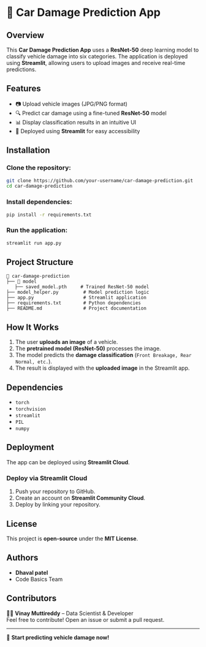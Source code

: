 
# 🚗 Car Damage Prediction App

## Overview
This **Car Damage Prediction App** uses a **ResNet-50** deep learning model to classify vehicle damage into six categories. The application is deployed using **Streamlit**, allowing users to upload images and receive real-time predictions.

## Features
- 📷 Upload vehicle images (JPG/PNG format)
- 🔍 Predict car damage using a fine-tuned **ResNet-50** model
- 📊 Display classification results in an intuitive UI
- 🚀 Deployed using **Streamlit** for easy accessibility

## Installation

### Clone the repository:
```sh
git clone https://github.com/your-username/car-damage-prediction.git
cd car-damage-prediction
```

### Install dependencies:
```sh
pip install -r requirements.txt
```

### Run the application:
```sh
streamlit run app.py
```

## Project Structure
```
📂 car-damage-prediction
├── 📂 model
   ├── saved_model.pth     # Trained ResNet-50 model
├── model_helper.py         # Model prediction logic
├── app.py                  # Streamlit application
├── requirements.txt        # Python dependencies
├── README.md               # Project documentation
```

## How It Works
1. The user **uploads an image** of a vehicle.
2. The **pretrained model (ResNet-50)** processes the image.
3. The model predicts the **damage classification** (`Front Breakage, Rear Normal, etc.`).
4. The result is displayed with the **uploaded image** in the Streamlit app.

## Dependencies
- `torch`
- `torchvision`
- `streamlit`
- `PIL`
- `numpy`

## Deployment
The app can be deployed using **Streamlit Cloud**. 

### Deploy via Streamlit Cloud
1. Push your repository to GitHub.
2. Create an account on **Streamlit Community Cloud**.
3. Deploy by linking your repository.


## License
This project is **open-source** under the **MIT License**.

## Authors
- **Dhaval patel**
- Code Basics Team

## Contributors
👩‍💻 **Vinay Muttireddy** – Data Scientist & Developer  
Feel free to contribute! Open an issue or submit a pull request.

---

🚀 **Start predicting vehicle damage now!**
```
